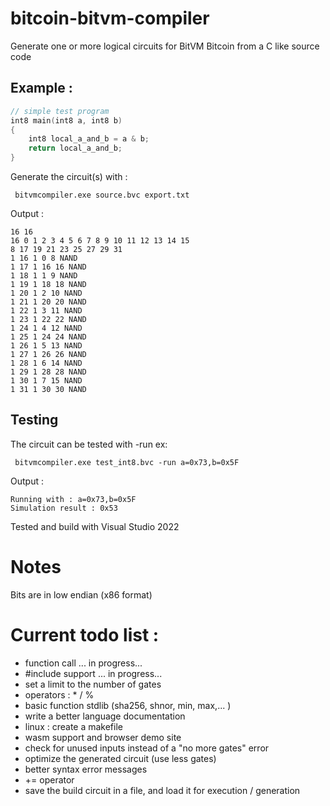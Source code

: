 # bitcoin-bitvm-compiler 

Generate one or more logical circuits for BitVM Bitcoin from a C like source code


## Example :

```c
// simple test program
int8 main(int8 a, int8 b) 
{
	int8 local_a_and_b = a & b;
	return local_a_and_b; 
}
```

Generate the circuit(s) with :
```
 bitvmcompiler.exe source.bvc export.txt
```

Output : 
```
16 16
16 0 1 2 3 4 5 6 7 8 9 10 11 12 13 14 15
8 17 19 21 23 25 27 29 31
1 16 1 0 8 NAND
1 17 1 16 16 NAND
1 18 1 1 9 NAND
1 19 1 18 18 NAND
1 20 1 2 10 NAND
1 21 1 20 20 NAND
1 22 1 3 11 NAND
1 23 1 22 22 NAND
1 24 1 4 12 NAND
1 25 1 24 24 NAND
1 26 1 5 13 NAND
1 27 1 26 26 NAND
1 28 1 6 14 NAND
1 29 1 28 28 NAND
1 30 1 7 15 NAND
1 31 1 30 30 NAND

```

## Testing

The circuit can be tested with -run 
ex:
```Batchfile
 bitvmcompiler.exe test_int8.bvc -run a=0x73,b=0x5F
```
Output : 
```
Running with : a=0x73,b=0x5F
Simulation result : 0x53
```

Tested and build with Visual Studio 2022

# Notes

Bits are in low endian (x86 format)

# Current todo list :

- function call ... in progress...
- #include support ... in progress...
- set a limit to the number of gates
- operators : \* / % 
- basic function stdlib (sha256, shnor, min, max,... )
- write a better language documentation
- linux : create a makefile
- wasm support and browser demo site
- check for unused inputs instead of a "no more gates" error
- optimize the generated circuit (use less gates)
- better syntax error messages
- +=  operator
- save the build circuit in a file, and load it for execution / generation 
